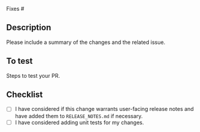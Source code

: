 Fixes #

## Description

Please include a summary of the changes and the related issue.

## To test

Steps to test your PR.

## Checklist

- [ ] I have considered if this change warrants user-facing release notes and have added them to `RELEASE_NOTES.md` if necessary.
- [ ] I have considered adding unit tests for my changes.
